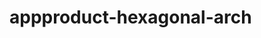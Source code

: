  # appproduct-hexagonal-arch                 
            
         
                      
       
           
                 
            
                   
     
     
        
  
 
